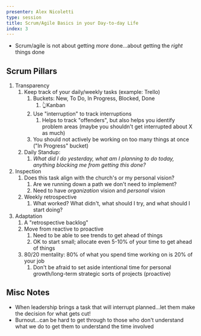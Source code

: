 ```yaml
---
presenter: Alex Nicoletti
type: session
title: Scrum/Agile Basics in your Day-to-day Life
index: 3
---
```


* Scrum/agile is not about getting _more_ done...about getting the _right_ things done

## Scrum Pillars

1. Transparency
    1. Keep track of your daily/weekly tasks (example: Trello)
        1. Buckets: New, To Do, In Progress, Blocked, Done
            1. 👆Kanban
        1. Use "interruption" to track interruptions
            1. Helps to track "offenders", but also helps you identify problem areas (maybe you shouldn't get interrupted about X as much)
        1. You should not actively be working on too many things at once ("In Progress" bucket)
    1. Daily Standup:
        1. _What did I do yesterday, what am I planning to do today, anything blocking me from getting this done?_
1. Inspection
    1. Does this task align with the church's or my personal vision?
        1. Are we running down a path we don't need to implement?
        1. Need to have _organization_ vision and _personal_ vision
    1. Weekly retrospective
        1. What worked? What didn't, what should I try, and what should I start doing?
1. Adaptation
    1. A "retrospective backlog"
    1. Move from reactive to proactive
        1. Need to be able to see trends to get ahead of things
        1. OK to start small; allocate even 5-10% of your time to get ahead of things
    1. 80/20 mentality: 80% of what you spend time working on is 20% of your job
        1. Don't be afraid to set aside intentional time for personal growth/long-term strategic sorts of projects (proactive)

## Misc Notes

* When leadership brings a task that will interrupt planned...let them make the decision for what gets cut!
* Burnout...can be hard to get through to those who don't understand what we do to get them to understand the time involved